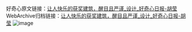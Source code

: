 好奇心原文链接：[让人快乐的获奖建筑，醒目且严谨_设计_好奇心日报-胡莹](https://www.qdaily.com/articles/2690.html)
WebArchive归档链接：[让人快乐的获奖建筑，醒目且严谨_设计_好奇心日报-胡莹](http://web.archive.org/web/20190623151311/https://www.qdaily.com/articles/2690.html)
![image](http://ww3.sinaimg.cn/large/007d5XDply1g3v6es0tjcj30u06q0hdt)